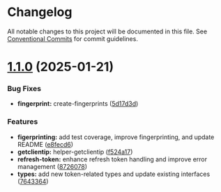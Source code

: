 # Changelog

All notable changes to this project will be documented in this file. See [Conventional Commits](https://conventionalcommits.org) for commit guidelines.

# [1.1.0](https://github.com/Nekzus/tokenly/compare/v1.0.2...v1.1.0) (2025-01-21)


### Bug Fixes

* **fingerprint:** create-fingerprints ([5d17d3d](https://github.com/Nekzus/tokenly/commit/5d17d3d613403b4c27cc47b3f7c09773acde9237))


### Features

* **figerprinting:** add test coverage, improve fingerprinting, and update README ([e8fecd6](https://github.com/Nekzus/tokenly/commit/e8fecd67c372f491912173a568a00759ca84663e))
* **getclientip:** helper-getclientip ([f524a17](https://github.com/Nekzus/tokenly/commit/f524a177f003fae81e344da32bcbca2dfddd9096))
* **refresh-token:** enhance refresh token handling and improve error management ([8726078](https://github.com/Nekzus/tokenly/commit/87260788b2b9bea9c93f7b61a05cf7998ea5f509))
* **types:** add new token-related types and update existing interfaces ([7643364](https://github.com/Nekzus/tokenly/commit/7643364638eb6f268c4002baf952e509926b3155))
